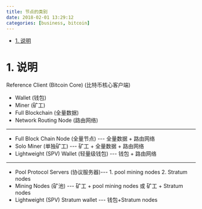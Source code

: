 ```yaml
---
title: 节点的类别
date: 2018-02-01 13:29:12
categories: [business, bitcoin]
---
```


<!-- TOC -->

- [1. 说明](#1-说明)

<!-- /TOC -->

<a id="markdown-1-说明" name="1-说明"></a>
# 1. 说明

Reference Client (Bitcoin Core) (比特币核心客户端)
* Wallet (钱包)
* Miner (矿工)
* Full Blockchain (全量数据)
* Network Routing Node (路由网络)

---

* Full Block Chain Node (全量节点) --- 全量数据 +  路由网络
* Solo Miner (单独矿工) --- 矿工 + 全量数据 + 路由网络
* Lightweight (SPV) Wallet (轻量级钱包) --- 钱包 + 路由网络

---

* Pool Protocol Servers (协议服务器)--- 1. pool mining nodes 2. Stratum nodes
* Mining Nodes (矿池) --- 矿工 + pool mining nodes 或 矿工 + Stratum nodes
* Lightweight (SPV) Stratum wallet --- 钱包+Stratum nodes

